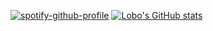 [![spotify-github-profile](https://spotify-github-profile.kittinanx.com/api/view?uid=lsqsm15qshgrxc84s1rvvyteu&cover_image=true&theme=default&show_offline=true&background_color=000000&interchange=true&bar_color_cover=false&bar_color=000000)](https://spotify-github-profile.kittinanx.com/api/view?uid=lsqsm15qshgrxc84s1rvvyteu&redirect=true)
[![Lobo's GitHub stats](https://github-readme-stats.vercel.app/api?username=LoboThExile)](https://github.com/anuraghazra/github-readme-stats)

<!--
**LoboThExile/LoboThExile** is a ✨ _special_ ✨ repository because its `README.md` (this file) appears on your GitHub profile.

Here are some ideas to get you started:

- 🔭 I’m currently working on ...
- 🌱 I’m currently learning ...
- 👯 I’m looking to collaborate on ...
- 🤔 I’m looking for help with ...
- 💬 Ask me about ...
- 📫 How to reach me: ...
- 😄 Pronouns: ...
- ⚡ Fun fact: ...
-->
